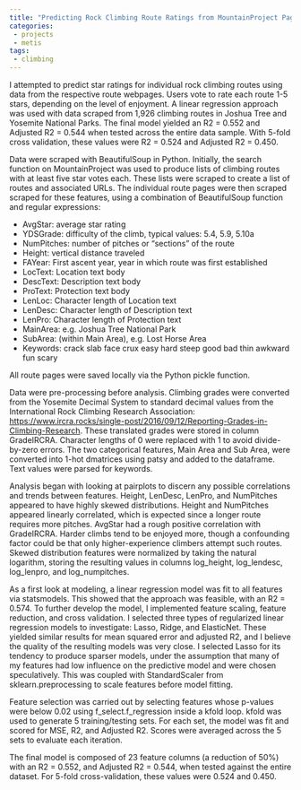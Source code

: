 ```yaml
---
title: "Predicting Rock Climbing Route Ratings from MountainProject Pages"
categories:
 - projects
 - metis
tags:
 - climbing
---
```


I attempted to predict star ratings for individual rock climbing routes using data from the respective route webpages. Users vote to rate each route 1-5 stars, depending on the level of enjoyment. A linear regression approach was used with data scraped from 1,926 climbing routes in Joshua Tree and Yosemite National Parks. The final model yielded an R2 = 0.552 and Adjusted R2 = 0.544 when tested across the entire data sample. With 5-fold cross validation, these values were R2 = 0.524 and Adjusted R2 = 0.450.

Data were scraped with BeautifulSoup in Python. Initially, the search function on MountainProject was used to produce lists of climbing routes with at least five star votes each. These lists were scraped to create a list of routes and associated URLs. The individual route pages were then scraped scraped for these features, using a combination of BeautifulSoup function and regular expressions:

*	AvgStar: average star rating
*	YDSGrade: difficulty of the climb, typical values: 5.4, 5.9, 5.10a
*	NumPitches: number of pitches or “sections” of the route
*	Height: vertical distance traveled
*	FAYear: First ascent year, year in which route was first established
*	LocText: Location text body
*	DescText: Description text body
*	ProText: Protection text body
*	LenLoc: Character length of Location text
*	LenDesc: Character length of Description text
*	LenPro: Character length of Protection text
*	MainArea: e.g. Joshua Tree National Park
*	SubArea: (within Main Area), e.g. Lost Horse Area
*	Keywords: crack slab face crux easy hard steep good bad thin awkward fun scary

All route pages were saved locally via the Python pickle function.

Data were pre-processing before analysis. Climbing grades were converted from the Yosemite Decimal System to standard decimal values from the International Rock Climbing Research Association: https://www.ircra.rocks/single-post/2016/09/12/Reporting-Grades-in-Climbing-Research. These translated grades were stored in column GradeIRCRA. Character lengths of 0 were replaced with 1 to avoid divide-by-zero errors. The two categorical features, Main Area and Sub Area, were converted into 1-hot dmatrices using patsy and added to the dataframe. Text values were parsed for keywords.

Analysis began with looking at pairplots to discern any possible correlations and trends between features. Height, LenDesc, LenPro, and NumPitches appeared to have highly skewed distributions. Height and NumPitches appeared linearly correlated, which is expected since a longer route requires more pitches. AvgStar had a rough positive correlation with GradeIRCRA. Harder climbs tend to be enjoyed more, though a confounding factor could be that only higher-experience climbers attempt such routes. Skewed distribution features were normalized by taking the natural logarithm, storing the resulting values in columns log_height, log_lendesc, log_lenpro, and log_numpitches.

As a first look at modeling, a linear regression model was fit to all features via statsmodels. This showed that the approach was feasible, with an R2 = 0.574. To further develop the model, I implemented feature scaling, feature reduction, and cross validation. I selected three types of regularized linear regression models to investigate: Lasso, Ridge, and ElasticNet. These yielded similar results for mean squared error and adjusted R2, and I believe the quality of the resulting models was very close. I selected Lasso for its tendency to produce sparser models, under the assumption that many of my features had low influence on the predictive model and were chosen speculatively. This was coupled with StandardScaler from sklearn.preprocessing to scale features before model fitting.

Feature selection was carried out by selecting features whose p-values were below 0.02 using f_select.f_regression inside a kfold loop. kfold was used to generate 5 training/testing sets. For each set, the model was fit and scored for MSE, R2, and Adjusted R2. Scores were averaged across the 5 sets to evaluate each iteration.

The final model is composed of 23 feature columns (a reduction of 50%) with an R2 = 0.552, and Adjusted R2 = 0.544, when tested against the entire dataset. For 5-fold cross-validation, these values were 0.524 and 0.450.

